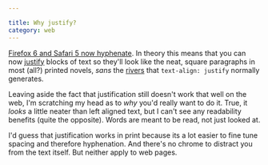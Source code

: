 ```yaml
---

title: Why justify?
category: web
---
```


[Firefox 6 and Safari 5 now hyphenate](http://blog.fontdeck.com/post/9037028497/hyphens). In theory this means that you can now [justify](http://en.wikipedia.org/wiki/Justification_(typesetting)) blocks of text so they'll look like the neat, square paragraphs in most (all?) printed novels, _sans_ the [rivers](http://en.wikipedia.org/wiki/River_(typography)) that `text-align: justify` normally generates.

Leaving aside the fact that justification still doesn't work that well on the web, I'm scratching my head as to _why_ you'd really want to do it. True, it _looks_ a little neater than left aligned text, but I can't see any readability benefits (quite the opposite). Words are meant to be read, not just looked at.

I'd guess that justification works in print because its a lot easier to fine tune spacing and therefore hyphenation. And there's no chrome to distract you from the text itself. But neither apply to web pages.
